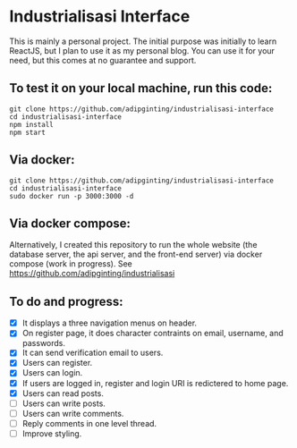 # Industrialisasi Interface

This is mainly a personal project. The initial purpose was initially to learn ReactJS, but I plan to use it as my personal blog. You can use it for your need, but this comes at no guarantee and support.

## To test it on your local machine, run this code:
    git clone https://github.com/adipginting/industrialisasi-interface
    cd industrialisasi-interface
    npm install
    npm start
    
## Via docker:
    git clone https://github.com/adipginting/industrialisasi-interface
    cd industrialisasi-interface
    sudo docker run -p 3000:3000 -d
    
## Via docker compose:
Alternatively, I created this repository to run the whole website (the database server, the api server, and the front-end server) via docker compose (work in progress). See https://github.com/adipginting/industrialisasi

## To do and progress:
- [x] It displays a three navigation menus on header.
- [x] On register page, it does character contraints on email, username, and passwords.
- [x] It can send verification email to users.
- [x] Users can register.
- [x] Users can login.
- [x] If users are logged in, register and login URI is redictered to home page.
- [x] Users can read posts.
- [ ] Users can write posts.
- [ ] Users can write comments.
- [ ] Reply comments in one level thread.
- [ ] Improve styling.
